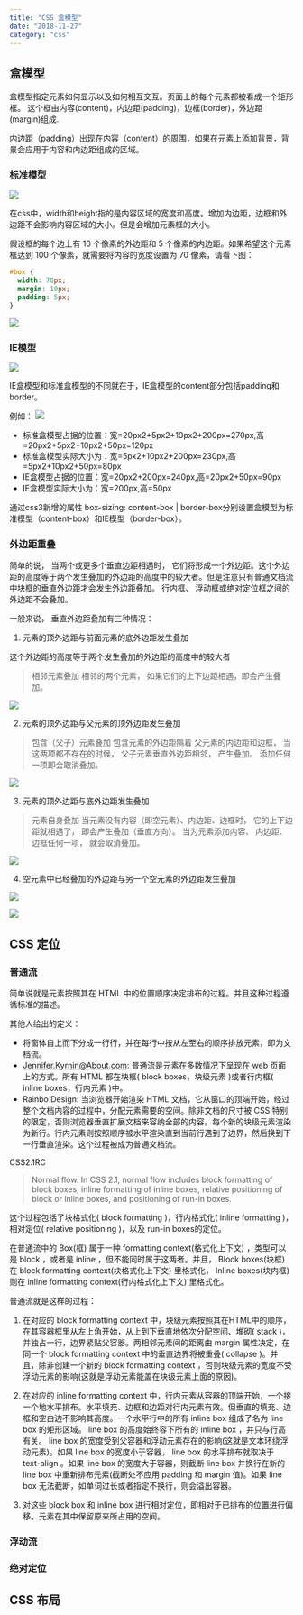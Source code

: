 ```yaml
---
title: "CSS 盒模型"
date: "2018-11-27"
category: "css"
---
```


## 盒模型
盒模型指定元素如何显示以及如何相互交互。页面上的每个元素都被看成一个矩形框。
这个框由内容(content)，内边距(padding)，边框(border)，外边距(margin)组成.

内边距（padding）出现在内容（content）的周围，如果在元素上添加背景，背景会应用于内容和内边距组成的区域。

### 标准模型
![](https://guxinyan.github.io/blogImg/%E6%A0%87%E5%87%86%E7%9B%92%E6%A8%A1%E5%9E%8B.png)

在css中，width和height指的是内容区域的宽度和高度。增加内边距，边框和外边距不会影响内容区域的大小。但是会增加元素框的大小。

假设框的每个边上有 10 个像素的外边距和 5 个像素的内边距。如果希望这个元素框达到 100 个像素，就需要将内容的宽度设置为 70 像素，请看下图：

```css
#box {
  width: 70px;
  margin: 10px;
  padding: 5px;
}
```
![](http://www.w3school.com.cn/i/ct_css_boxmodel_example.gif)


### IE模型
![](https://guxinyan.github.io/blogImg/IE%E7%9B%92%E6%A8%A1%E5%9E%8B.png)

IE盒模型和标准盒模型的不同就在于，IE盒模型的content部分包括padding和border。

例如：
![](https://github.com/DreamArts/dac-3g-portal/blob/master/css/css05_01.png)

* 标准盒模型占据的位置：宽=20px2+5px2+10px2+200px=270px,高=20px2+5px2+10px2+50px=120px
* 标准盒模型实际大小为：宽=5px2+10px2+200px=230px,高=5px2+10px2+50px=80px
* IE盒模型占据的位置：宽=20px2+200px=240px,高=20px2+50px=90px
* IE盒模型实际大小为：宽=200px,高=50px

通过css3新增的属性 box-sizing: content-box | border-box分别设置盒模型为标准模型（content-box）和IE模型（border-box）。

### 外边距重叠

简单的说， 当两个或更多个垂直边距相遇时， 它们将形成一个外边距。这个外边距的高度等于两个发生叠加的外边距的高度中的较大者。但是注意只有普通文档流中块框的垂直外边距才会发生外边距叠加。 行内框、 浮动框或绝对定位框之间的外边距不会叠加。

一般来说， 垂直外边距叠加有三种情况：

1. 元素的顶外边距与前面元素的底外边距发生叠加

这个外边距的高度等于两个发生叠加的外边距的高度中的较大者
> 相邻元素叠加 相邻的两个元素， 如果它们的上下边距相遇，即会产生叠加。

![](http://www.w3school.com.cn/i/ct_css_margin_collapsing_example_1.gif)

2. 元素的顶外边距与父元素的顶外边距发生叠加

> 包含（父子）元素叠加 包含元素的外边距隔着 父元素的内边距和边框， 当这两项都不存在的时候， 父子元素垂直外边距相邻， 产生叠加。 添加任何一项即会取消叠加。

![](http://www.w3school.com.cn/i/ct_css_margin_collapsing_example_2.gif)

3. 元素的顶外边距与底外边距发生叠加

> 元素自身叠加 当元素没有内容（即空元素）、内边距、边框时， 它的上下边距就相遇了， 即会产生叠加（垂直方向）。 当为元素添加内容、 内边距、 边框任何一项， 就会取消叠加。

![](http://www.w3school.com.cn/i/ct_css_margin_collapsing_example_3.gif)

4. 空元素中已经叠加的外边距与另一个空元素的外边距发生叠加

![](http://www.w3school.com.cn/i/ct_css_margin_collapsing_example_4.gif)

![](http://www.w3school.com.cn/i/ct_css_margin_collapsing.gif)

## CSS 定位
### 普通流

简单说就是元素按照其在 HTML 中的位置顺序决定排布的过程。并且这种过程遵循标准的描述。

其他人给出的定义：
* 将窗体自上而下分成一行行，并在每行中按从左至右的顺序排放元素，即为文档流。
* Jennifer.Kyrnin@About.com: 普通流是元素在多数情况下呈现在 web 页面上的方式。所有 HTML 都在块框( block boxes，块级元素 )或者行内框( inline boxes，行内元素 )中。
* Rainbo Design: 当浏览器开始渲染 HTML 文档，它从窗口的顶端开始，经过整个文档内容的过程中，分配元素需要的空间。除非文档的尺寸被 CSS 特别的限定，否则浏览器垂直扩展文档来容纳全部的内容。每个新的块级元素渲染为新行。行内元素则按照顺序被水平渲染直到当前行遇到了边界，然后换到下一行垂直渲染。这个过程被成为普通文档流。

CSS2.1RC
> Normal flow. In CSS 2.1, normal flow includes block formatting of block boxes, inline formatting of inline boxes, relative positioning of block or inline boxes, and positioning of run-in boxes.

这个过程包括了块格式化( block formatting )，行内格式化( inline formatting )，相对定位( relative positioning )，以及 run-in boxes的定位。

在普通流中的 Box(框) 属于一种 formatting context(格式化上下文) ，类型可以是 block ，或者是 inline ，但不能同时属于这两者。并且， Block boxes(块框) 在 block formatting context(块格式化上下文) 里格式化， Inline boxes(块内框) 则在 inline formatting context(行内格式化上下文) 里格式化。

普通流就是这样的过程：

1. 在对应的 block formatting context 中，块级元素按照其在HTML中的顺序，在其容器框里从左上角开始，从上到下垂直地依次分配空间、堆砌( stack )，并独占一行，边界紧贴父容器。两相邻元素间的距离由 margin 属性决定，在同一个 block formatting context 中的垂直边界将被重叠( collapse )。并且，除非创建一个新的 block formatting context ，否则块级元素的宽度不受浮动元素的影响(这就是浮动元素能盖在块级元素上面的原因)。

2. 在对应的 inline formatting context 中，行内元素从容器的顶端开始，一个接一个地水平排布。水平填充、边框和边距对行内元素有效。但垂直的填充、边框和空白边不影响其高度。一个水平行中的所有 inline box 组成了名为 line box 的矩形区域。 line box 的高度始终容下所有的 inline box ，并只与行高有关。 line box 的宽度受到父容器和浮动元素存在的影响(这就是文本环绕浮动元素)。如果 line box 的宽度小于容器， line box 的水平排布就取决于 text-align 。如果 line box 的宽度大于容器，则截断 line box 并换行在新的 line box 中重新排布元素(截断处不应用 padding 和 margin 值)。如果 line box 无法截断，如单词过长或者指定不换行，则会溢出容器。

3. 对这些 block box 和 inline box 进行相对定位，即相对于已排布的位置进行偏移。元素在其中保留原来所占用的空间。

### 浮动流
### 绝对定位


## CSS 布局